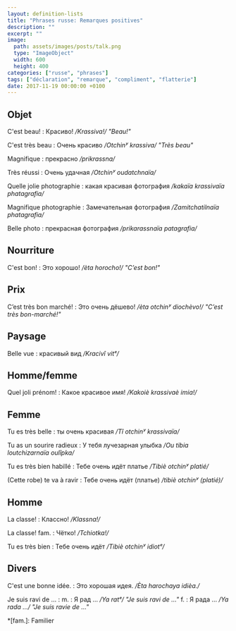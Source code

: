 ```yaml
---
layout: definition-lists
title: "Phrases russe: Remarques positives"
description: ""
excerpt: ""
image:
  path: assets/images/posts/talk.png
  type: "ImageObject"
  width: 600
  height: 400
categories: ["russe", "phrases"]
tags: ["déclaration", "remarque", "compliment", "flatterie"]
date: 2017-11-19 00:00:00 +0100
---
```


## Objet

C'est beau!
: Красиво!
*/Krassiva!/ "Beau!"*

C'est très beau
: Очень красиво
*/Otchinʸ krassiva/ "Très beau"*

Magnifique
: прекрасно
*/prikrassna/*

Très réussi
: Очень удачная
*/Otchinʸ oudatchnaïa/*

Quelle jolie photographie
: какая красивая фотография
*/kakaïa krassivaïa phatagrafia/*

Magnifique photographie
: Замечательная фотография
*/Zamitchatilnaïa phatagrafia/*

Belle photo
: прекрасная фотография
*/prikarassnaïa patagrafia/*


## Nourriture

C'est bon!
: Это хорошо!
*/èta horocho!/ "C’est bon!"*


## Prix

C’est très bon marché!
: Это очень дёшево!
*/èta otchinʸ diochèvo!/ "C’est très bon-marché!"*


## Paysage

Belle vue
: красивый вид
*/Kracivî vitᵉ/*


## Homme/femme

Quel joli prénom!
: Какое красивое имя!
*/Kakoiè krassivaè imia!/*


## Femme

Tu es très belle
: ты очень красивая
*/Tî otchinʸ krassivaïa/*

Tu as un sourire radieux
: У тебя лучезарная улыбка
*/Ou tibia loutchizarnaïa oulîpka/*

Tu es très bien habillé
: Тебе очень идёт платье
*/Tibiè otchinʸ platié/*

(Cette robe) te va à ravir
: Тебе очень идёт (платье)
*/tibiè otchinʸ (platié)/*


## Homme

La classe!
: Классно!
*/Klassna!/*

La classe! fam.
: Чётко!
*/Tchiotka!/*

Tu es très bien
: Тебе очень идёт
*/Tibiè otchinʸ idiotᵉ/*


## Divers

C'est une bonne idée.
: Это хорошая идея.
*/Èta harochaya idièa./*

Je suis ravi de …
: m.
  : Я рад …
  */Ya ratᵉ/ "Je suis ravi de …"*
  f.
  : Я рада …
  */Ya rada …/ "Je suis ravie de …"*



*[fam.]: Familier
